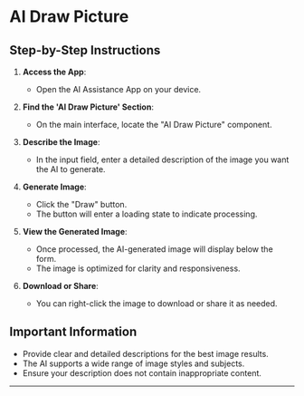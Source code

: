 # AI Draw Picture

## Step-by-Step Instructions

1. **Access the App**:
   - Open the AI Assistance App on your device.

2. **Find the 'AI Draw Picture' Section**:
   - On the main interface, locate the "AI Draw Picture" component.

3. **Describe the Image**:
   - In the input field, enter a detailed description of the image you want the AI to generate.

4. **Generate Image**:
   - Click the "Draw" button.
   - The button will enter a loading state to indicate processing.

5. **View the Generated Image**:
   - Once processed, the AI-generated image will display below the form.
   - The image is optimized for clarity and responsiveness.

6. **Download or Share**:
   - You can right-click the image to download or share it as needed.

## Important Information
- Provide clear and detailed descriptions for the best image results.
- The AI supports a wide range of image styles and subjects.
- Ensure your description does not contain inappropriate content.

---